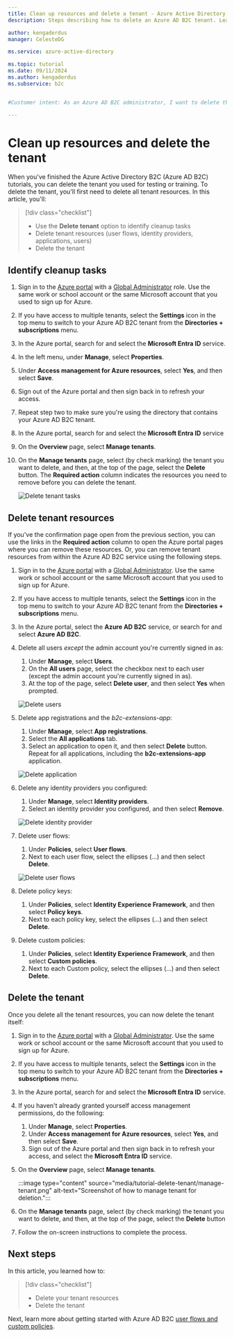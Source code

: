 ```yaml
---
title: Clean up resources and delete a tenant - Azure Active Directory B2C
description: Steps describing how to delete an Azure AD B2C tenant. Learn how to delete all tenant resources, and then delete the tenant.

author: kengaderdus
manager: CelesteDG

ms.service: azure-active-directory

ms.topic: tutorial
ms.date: 09/11/2024
ms.author: kengaderdus
ms.subservice: b2c


#Customer intent: As an Azure AD B2C administrator, I want to delete the tenant and all associated resources, so that I can clean up after completing tutorials or testing.

---
```


# Clean up resources and delete the tenant

When you've finished the Azure Active Directory B2C (Azure AD B2C) tutorials, you can delete the tenant you used for testing or training. To delete the tenant, you'll first need to delete all tenant resources. In this article, you'll:

> [!div class="checklist"]
> * Use the **Delete tenant** option to identify cleanup tasks
> * Delete tenant resources (user flows, identity providers, applications, users)
> * Delete the tenant

## Identify cleanup tasks

1. Sign in to the [Azure portal](https://portal.azure.com/) with a [Global Administrator](/entra/identity/role-based-access-control/permissions-reference#global-administrator) role. Use the same work or school account or the same Microsoft account that you used to sign up for Azure.
1. If you have access to multiple tenants, select the **Settings** icon in the top menu to switch to your Azure AD B2C tenant from the **Directories + subscriptions** menu.
1. In the Azure portal, search for and select the **Microsoft Entra ID** service.
1. In the left menu, under **Manage**, select **Properties**.
1. Under **Access management for Azure resources**, select **Yes**, and then select **Save**.
1. Sign out of the Azure portal and then sign back in to refresh your access.
1. Repeat step two to make sure you're using the directory that contains your Azure AD B2C tenant.
1. In the Azure portal, search for and select the **Microsoft Entra ID** service
1. On the **Overview** page, select **Manage tenants**. 
1. On the **Manage tenants** page, select (by check marking) the tenant you want to delete, and then, at the top of the page, select the **Delete** button. The **Required action** column indicates the resources you need to remove before you can delete the tenant.

   ![Delete tenant tasks](media/tutorial-delete-tenant/delete-tenant-tasks.png)

## Delete tenant resources

If you've the confirmation page open from the previous section, you can use the links in the **Required action** column to open the Azure portal pages where you can remove these resources. Or, you can remove tenant resources from within the Azure AD B2C service using the following steps.

1. Sign in to the [Azure portal](https://portal.azure.com/) with a [Global Administrator](/entra/identity/role-based-access-control/permissions-reference#global-administrator). Use the same work or school account or the same Microsoft account that you used to sign up for Azure.
1. If you have access to multiple tenants, select the **Settings** icon in the top menu to switch to your Azure AD B2C tenant from the **Directories + subscriptions** menu.
1. In the Azure portal, select the **Azure AD B2C** service, or search for and select **Azure AD B2C**.
1. Delete all users *except* the admin account you're currently signed in as: 
    1. Under **Manage**, select **Users**. 
    1. On the **All users** page, select the checkbox next to each user (except the admin account you're currently signed in as). 
    1. At the top of the page, select **Delete user**, and then select **Yes** when prompted.

   ![Delete users](media/tutorial-delete-tenant/delete-users.png)

1. Delete app registrations and the *b2c-extensions-app*: 
    1. Under **Manage**, select **App registrations**. 
    1. Select the **All applications** tab. 
    1. Select an application to open it, and then select **Delete** button. Repeat for all applications, including the **b2c-extensions-app** application.

   ![Delete application](media/tutorial-delete-tenant/delete-applications.png)

1. Delete any identity providers you configured: 
    1. Under **Manage**, select **Identity providers**. 
    1. Select an identity provider you configured, and then select **Remove**.

   ![Delete identity provider](media/tutorial-delete-tenant/identity-providers.png)

1. Delete user flows: 
    1. Under **Policies**, select **User flows**. 
    1. Next to each user flow, select the ellipses (...) and then select **Delete**.

   ![Delete user flows](media/tutorial-delete-tenant/user-flow.png)

1. Delete policy keys: 
    1. Under **Policies**, select **Identity Experience Framework**, and then select **Policy keys**. 
    1. Next to each policy key, select the ellipses (...) and then select **Delete**.

1. Delete custom policies: 
    1. Under **Policies**, select **Identity Experience Framework**, and then select **Custom policies**.
    1. Next to each Custom policy, select the ellipses (...) and then select **Delete**.

## Delete the tenant

Once you delete all the tenant resources, you can now delete the tenant itself: 

1. Sign in to the [Azure portal](https://portal.azure.com/) with a [Global Administrator](/entra/identity/role-based-access-control/permissions-reference#global-administrator). Use the same work or school account or the same Microsoft account that you used to sign up for Azure.
1. If you have access to multiple tenants, select the **Settings** icon in the top menu to switch to your Azure AD B2C tenant from the **Directories + subscriptions** menu.
1. In the Azure portal, search for and select the **Microsoft Entra ID** service.
1. If you haven't already granted yourself access management permissions, do the following:

   1. Under **Manage**, select **Properties**.
   1. Under **Access management for Azure resources**, select **Yes**, and then select **Save**.
   1. Sign out of the Azure portal and then sign back in to refresh your access, and select the **Microsoft Entra ID** service.

1. On the **Overview** page, select **Manage tenants**.

   :::image type="content" source="media/tutorial-delete-tenant/manage-tenant.png" alt-text="Screenshot of how to manage tenant for deletion.":::

1. On the **Manage tenants** page, select (by check marking) the tenant you want to delete, and then, at the top of the page, select the **Delete** button
1. Follow the on-screen instructions to complete the process.

## Next steps

In this article, you learned how to:

> [!div class="checklist"]
> * Delete your tenant resources
> * Delete the tenant

Next, learn more about getting started with Azure AD B2C [user flows and custom policies](user-flow-overview.md).